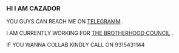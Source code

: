 ### HI I AM CAZADOR

YOU GUYS CAN REACH ME ON [TELEGRAMM](HTTPS://T.ME//CAZADOR_OP) .

I AM CURRENTLY WORKING FOR [THE BROTHERHOOD COUNCIL](HTTPSB://T.ME//THE_BROTHERHOOD_COUNCIL) .

IF YOU WANNA COLLAB KINDLY CALL ON 9315431144
